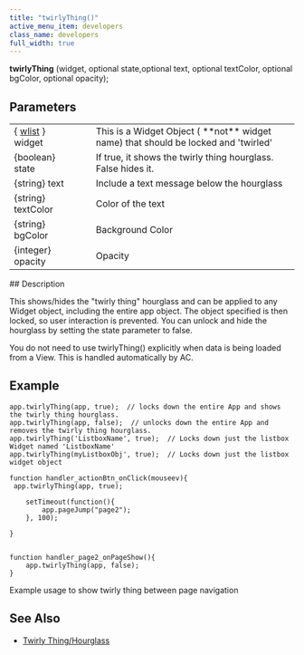 ```yaml
---
title: "twirlyThing()"
active_menu_item: developers
class_name: developers
full_width: true
---
```



**twirlyThing** (widget, optional state,optional text, optional textColor, optional bgColor, optional opacity);

## Parameters

<table>
<tr>
<td width="155">
  { <a href="/developers/user-guide/scripting-apis/client-api/objects-titbits/widget-list-parameters">wlist</a> } widget

</td>
<td width="15">
</td>
<td width="710">
This is a Widget Object ( **not** widget name) that should be locked and 'twirled'

</td>
</tr>
<tr>
<td width="155">
{boolean} state

</td>
<td width="15">
</td>
<td width="710">
If true, it shows the twirly thing hourglass. False hides it.

</td>
</tr>
<tr>
<td width="155">
{string} text

</td>
<td width="15">
</td>
<td width="710">
Include a text message below the hourglass

</td>
</tr>
<tr>
<td width="155">
{string} textColor

</td>
<td width="15">
</td>
<td width="710">
Color of the text

</td>
</tr>
<tr>
<td width="155">
{string} bgColor

</td>
<td width="15">
</td>
<td width="710">
Background Color

</td>
</tr>
<tr>
<td width="155">
{integer} opacity

</td>
<td width="15">
</td>
<td width="710">
Opacity

</td>
</tr>
</table>
## Description

This shows/hides the "twirly thing" hourglass and can be applied to any Widget object, including the entire app object. The object specified is then locked, so user interaction is prevented. You can unlock and hide the hourglass by setting the state parameter to false.

You do not need to use twirlyThing() explicitly when data is being loaded from a View. This is handled automatically by AC.

## Example

    app.twirlyThing(app, true);  // locks down the entire App and shows the twirly thing hourglass.
    app.twirlyThing(app, false);  // unlocks down the entire App and removes the twirly thing hourglass.
    app.twirlyThing('ListboxName', true);  // Locks down just the listbox Widget named 'ListboxName'
    app.twirlyThing(myListboxObj', true);  // Locks down just the listbox widget object
     
    function handler_actionBtn_onClick(mouseev){
     app.twirlyThing(app, true);
     
        setTimeout(function(){
            app.pageJump("page2");
        }, 100);
        
    }
     
     
    function handler_page2_onPageShow(){
        app.twirlyThing(app, false);    
    }
     
   

Example usage to show twirly thing between page navigation

## See Also

 - [Twirly Thing/Hourglass](/developers/user-guide/product-guide/advanced-features/twirly-thing/hourglass/)

